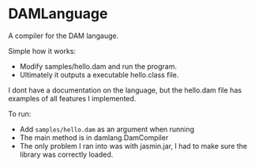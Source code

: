 # DAMLanguage
A compiler for the DAM langauge.

Simple how it works:
- Modify samples/hello.dam and run the program.
- Ultimately it outputs a executable hello.class file.

I dont have a documentation on the language, 
but the hello.dam file has examples of all
features I implemented.

To run:
- Add `samples/hello.dam` as an argument when running
- The main method is in damlang.DamCompiler
- The only problem I ran into was with jasmin.jar,
  I had to make sure the library was correctly loaded.
